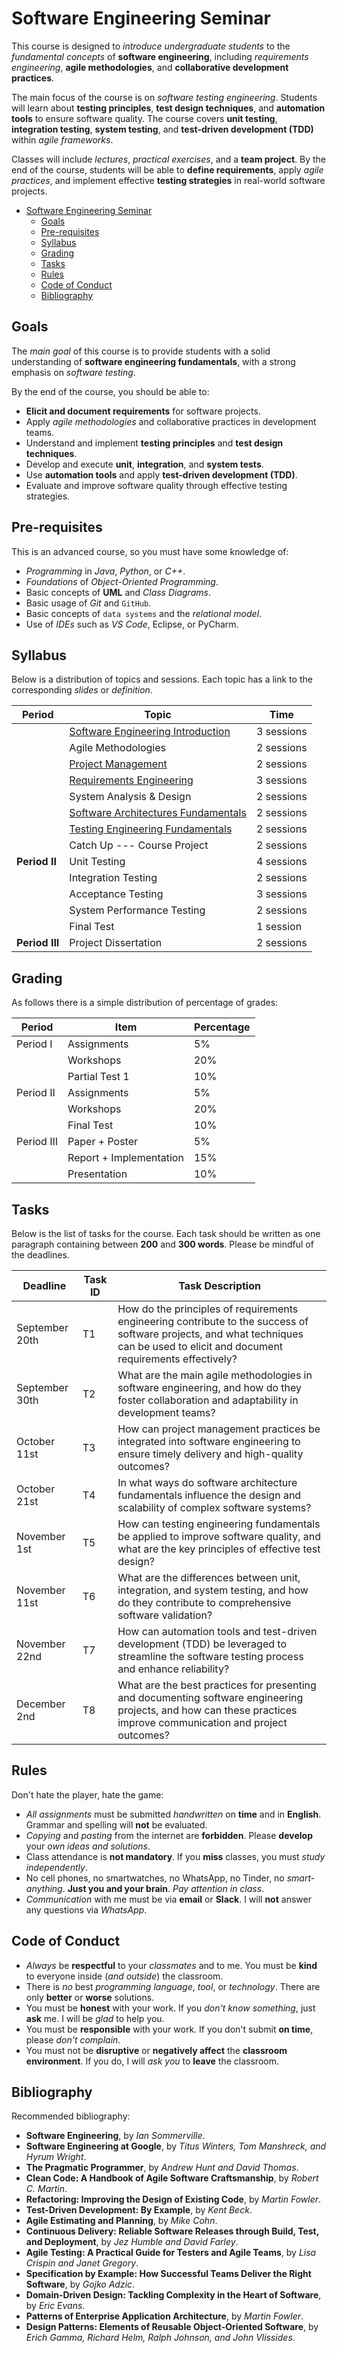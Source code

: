 # Software Engineering Seminar

 This course is designed to *introduce undergraduate students* to the *fundamental concepts* of **software engineering**, including *requirements engineering*, **agile methodologies**, and **collaborative development practices**.

 The main focus of the course is on *software testing engineering*. Students will learn about **testing principles**, **test design techniques**, and **automation tools** to ensure software quality. The course covers **unit testing**, **integration testing**, **system testing**, and **test-driven development (TDD)** within *agile frameworks*.

 Classes will include *lectures*, *practical exercises*, and a **team project**. By the end of the course, students will be able to **define requirements**, apply *agile practices*, and implement effective **testing strategies** in real-world software projects.

- [Software Engineering Seminar](#software-engineering-seminar)
  - [Goals](#goals)
  - [Pre-requisites](#pre-requisites)
  - [Syllabus](#syllabus)
  - [Grading](#grading)
  - [Tasks](#tasks)
  - [Rules](#rules)
  - [Code of Conduct](#code-of-conduct)
  - [Bibliography](#bibliography)

## Goals

The *main goal* of this course is to provide students with a solid understanding of **software engineering fundamentals**, with a strong emphasis on *software testing*.

By the end of the course, you should be able to:
- **Elicit and document requirements** for software projects.
- Apply *agile methodologies* and collaborative practices in development teams.
- Understand and implement **testing principles** and **test design techniques**.
- Develop and execute **unit**, **integration**, and **system tests**.
- Use **automation tools** and apply **test-driven development (TDD)**.
- Evaluate and improve software quality through effective testing strategies.

## Pre-requisites

This is an advanced course, so you must have some knowledge of:
- *Programming* in *Java*, *Python*, or *C++*.
- *Foundations* of *Object-Oriented Programming*.
- Basic concepts of **UML** and *Class Diagrams*.
- Basic usage of *Git* and `GitHub`.
- Basic concepts of `data systems` and the *relational model*.
- Use of *IDEs* such as *VS Code*, Eclipse, or PyCharm.

## Syllabus

Below is a distribution of topics and sessions. Each topic has a link to the corresponding _slides_ or _definition_.

| **Period**   | **Topic**                           | **Time**      |
|--------------|-------------------------------------|---------------|
|              | [Software Engineering Introduction](./slides/SoftwareEngineeringIntroduction.pdf)   | 3 sessions    |
|              | Agile Methodologies                 | 2 sessions    |
|              | [Project Management](./slides/SoftwareProjectManagement.pdf)                  | 2 sessions    |
|              | [Requirements Engineering](./slides/RequirementsEngineering.pdf)            | 3 sessions    |
|              | System Analysis & Design            | 2 sessions    |
|              | [Software Architectures Fundamentals](./slides/SoftwareArchitecturesIntroduction.pdf) | 2 sessions    |
|              | [Testing Engineering Fundamentals](./slides/TestingEngineeringFundamentals.pdf)    | 2 sessions    |
|              | Catch Up --- Course Project         | 2 sessions    |
| **Period II**| Unit Testing                        | 4 sessions    |
|              | Integration Testing                 | 2 sessions    |
|              | Acceptance Testing                  | 3 sessions    |
|              | System Performance Testing          | 2 sessions    |
|              | Final Test                          | 1 session     |
| **Period III**| Project Dissertation               | 2 sessions    |

## Grading

As follows there is a simple distribution of percentage of grades:


| Period    | Item                   | Percentage |
| --------- | ---------------------- | ---------- |
| Period I  | Assignments            |  5%        |
|           | Workshops              | 20%        |
|           | Partial Test 1         | 10%        |
| Period II | Assignments            |  5%        |
|           | Workshops              | 20%        |
|           | Final Test             | 10%        |
| Period III| Paper + Poster         | 5%         |
|           | Report + Implementation| 15%        |
|           | Presentation           | 10%        |


## Tasks

Below is the list of tasks for the course. Each task should be written as one paragraph containing between **200** and **300 words**. Please be mindful of the deadlines.

| **Deadline**   | **Task ID** | **Task Description**                                                                                                                                           |
| -------------- | ----------- | ---------------------------------------------------------------------------------------------------------------------------------------------------------------- |
| September 20th     | T1          | How do the principles of requirements engineering contribute to the success of software projects, and what techniques can be used to elicit and document requirements effectively? |
| September 30th      | T2          | What are the main agile methodologies in software engineering, and how do they foster collaboration and adaptability in development teams?                        |
| October 11st     | T3          | How can project management practices be integrated into software engineering to ensure timely delivery and high-quality outcomes?                                 |
| October 21st     | T4          | In what ways do software architecture fundamentals influence the design and scalability of complex software systems?                                              |
| November 1st        | T5          | How can testing engineering fundamentals be applied to improve software quality, and what are the key principles of effective test design?                        |
| November 11st    | T6          | What are the differences between unit, integration, and system testing, and how do they contribute to comprehensive software validation?                          |
| November 22nd       | T7          | How can automation tools and test-driven development (TDD) be leveraged to streamline the software testing process and enhance reliability?                       |
| December 2nd       | T8          | What are the best practices for presenting and documenting software engineering projects, and how can these practices improve communication and project outcomes? |


## Rules

Don't hate the player, hate the game:

- *All assignments* must be submitted *handwritten* on **time** and in **English**. Grammar and spelling will **not** be evaluated.
- *Copying* and *pasting* from the internet are **forbidden**. Please **develop** your *own ideas and solutions*.
- Class attendance is **not mandatory**. If you **miss** classes, you must *study independently*.
- No cell phones, no smartwatches, no WhatsApp, no Tinder, no *smart-anything*. **Just you and your brain**. *Pay attention in class*.
- *Communication* with me must be via **email** or **Slack**. I will **not** answer any questions via *WhatsApp*.

## Code of Conduct

- *Always* be **respectful** to your *classmates* and to me. You must be **kind** to everyone inside (*and outside*) the classroom.
- There is *no* best *programming language*, *tool*, or *technology*. There are only **better** or **worse** solutions.
- You must be **honest** with your work. If you *don't know something*, just **ask** me. I will be *glad* to help you.
- You must be **responsible** with your work. If you don't submit **on time**, please *don't complain*.
- You must not be **disruptive** or **negatively affect** the **classroom environment**. If you do, I will *ask you* to **leave** the classroom.

## Bibliography

Recommended bibliography:

- **Software Engineering**, by *Ian Sommerville*.
- **Software Engineering at Google**, by *Titus Winters, Tom Manshreck, and Hyrum Wright*.
- **The Pragmatic Programmer**, by *Andrew Hunt and David Thomas*.
- **Clean Code: A Handbook of Agile Software Craftsmanship**, by *Robert C. Martin*.
- **Refactoring: Improving the Design of Existing Code**, by *Martin Fowler*.
- **Test-Driven Development: By Example**, by *Kent Beck*.
- **Agile Estimating and Planning**, by *Mike Cohn*.
- **Continuous Delivery: Reliable Software Releases through Build, Test, and Deployment**, by *Jez Humble and David Farley*.
- **Agile Testing: A Practical Guide for Testers and Agile Teams**, by *Lisa Crispin and Janet Gregory*.
- **Specification by Example: How Successful Teams Deliver the Right Software**, by *Gojko Adzic*.
- **Domain-Driven Design: Tackling Complexity in the Heart of Software**, by *Eric Evans*.
- **Patterns of Enterprise Application Architecture**, by *Martin Fowler*.
- **Design Patterns: Elements of Reusable Object-Oriented Software**, by *Erich Gamma, Richard Helm, Ralph Johnson, and John Vlissides*.
